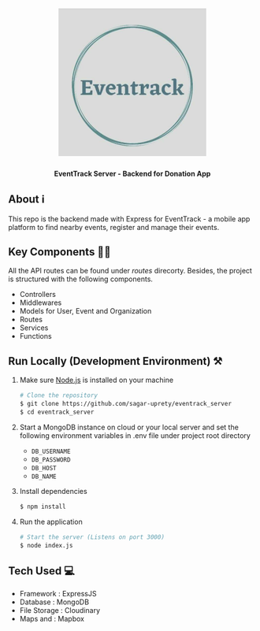 <h1 align="center">
 <img src="./logo.jpeg" width=300/>
</h1>
<h4 align="center"> <b>EventTrack Server - Backend for Donation App</b></h4>
<div align="center">
</div>

## About ℹ️

This repo is the backend made with Express for EventTrack - a mobile app platform to find nearby events, register and manage their events.

## Key Components 🧑‍💻

All the API routes can be found under _routes_ direcorty. Besides, the project is structured with the following components.

- Controllers
- Middlewares
- Models for User, Event and Organization
- Routes
- Services
- Functions

## Run Locally (Development Environment) ⚒️

1. Make sure [Node.js](https://nodejs.org/en/) is installed on your machine

   ```bash
   # Clone the repository
   $ git clone https://github.com/sagar-uprety/eventrack_server
   $ cd eventrack_server
   ```

2. Start a MongoDB instance on cloud or your local server and set the following environment variables in .env file under project root directory

   - `DB_USERNAME`
   - `DB_PASSWORD`
   - `DB_HOST`
   - `DB_NAME`

3. Install dependencies

   ```bash
   $ npm install
   ```

4. Run the application
   ```bash
   # Start the server (Listens on port 3000)
   $ node index.js
   ```

## Tech Used 💻

- Framework : ExpressJS
- Database : MongoDB
- File Storage : Cloudinary
- Maps and : Mapbox
